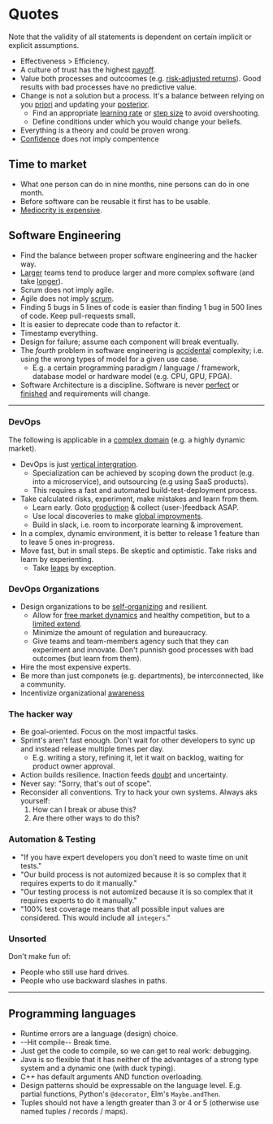 # Quotes

Note that the validity of all statements is dependent on certain implicit or explicit assumptions.

* Effectiveness > Efficiency.
* A culture of trust has the highest [payoff](https://en.wikipedia.org/wiki/Prisoner%27s_dilemma).
* Value both processes and outcoomes (e.g. [risk-adjusted returns](https://en.wikipedia.org/wiki/Risk-adjusted_return_on_capital)). Good results with bad processes have no predictive value.
* Change is not a solution but a process. It's a balance between relying on you [priori](https://en.wikipedia.org/wiki/A_priori_and_a_posteriori) and updating your [posterior](https://en.wikipedia.org/wiki/Posterior_probability).
  * Find an appropriate [learning rate](https://en.wikipedia.org/wiki/Learning_rate) or [step size](https://en.wikipedia.org/wiki/Gradient_descent) to avoid overshooting.
  * Define conditions under which you would change your beliefs.
* Everything is a theory and could be proven wrong.
* [Confidence](https://en.wikipedia.org/wiki/Dunning%E2%80%93Kruger_effect) does not imply compentence


## Time to market

* What one person can do in nine months, nine persons can do in one month.
* Before software can be reusable it first has to be usable.
* [Mediocrity is expensive](https://twitter.com/johncutlefish/status/1398693641116258306).


## Software Engineering

* Find the balance between proper software engineering and the hacker way.
* [Larger](https://en.wikipedia.org/wiki/Conway%27s_law) teams tend to produce larger and more complex software (and take [longer](https://en.wikipedia.org/wiki/Brooks%27s_law)).
* Scrum does not imply agile.
* Agile does not imply [scrum](https://sanderhoogendoorn.com/jack-sparrow-and-the-end-of-scrum/).
* Finding 5 bugs in 5 lines of code is easier than finding 1 bug in 500 lines of code. Keep pull-requests small.
* It is easier to deprecate code than to refactor it.
* Timestamp everything.
* Design for failure; assume each component will break eventually.
* The _fourth_ problem in software engineering is [accidental](https://en.wikipedia.org/wiki/Accident_(philosophy)#Aristotle) complexity; i.e. using the wrong types of model for a given use case.
  * E.g. a certain programming paradigm / language / framework, database model or hardware model (e.g. CPU, GPU, FPGA).
* Software Architecture is a discipline. Software is never [perfect](https://en.wikipedia.org/wiki/All_models_are_wrong) or [finished](https://www.youtube.com/watch?v=lY54TmmEllY) and requirements will change.

<hr>

### DevOps

The following is applicable in a [complex domain](https://en.wikipedia.org/wiki/Cynefin_framework) (e.g. a highly dynamic market).

* DevOps is just [vertical intergration](https://en.wikipedia.org/wiki/Vertical_integration).
  * Specialization can be achieved by scoping down the product (e.g. into a microservice), and outsourcing (e.g using SaaS products).
  * This requires a fast and automated build-test-deployment process.
* Take calculated risks, experiment, make mistakes and learn from them.
  * Learn early. Goto [production](https://martinfowler.com/bliki/CanaryRelease.html?ref=wellarchitected) & collect (user-)feedback ASAP.
  * Use local discoveries to make [global improvments](https://en.wikipedia.org/wiki/Autonomation).
  * Build in slack, i.e. room to incorporate learning & improvement.
* In a complex, dynamic environment, it is better to release 1 feature than to leave 5 ones in-progress.
* Move fast, but in small steps. Be skeptic and optimistic. Take risks and learn by experienting.
  * Take [leaps](https://en.wikipedia.org/wiki/Leap_of_faith) by exception.


### DevOps Organizations

* Design organizations to be [self-organizing](https://en.wikipedia.org/wiki/Self-organization) and resilient.
  * Allow for [free market dynamics](https://en.wikipedia.org/wiki/Market_mechanism) and healthy competition, but to a [limited extend](https://en.wikipedia.org/wiki/Das_Kapital).
  * Minimize the amount of regulation and bureaucracy.
  * Give teams and team-members agency such that they can experiment and innovate. Don't punnish good processes with bad outcomes (but learn from them).
* Hire the most expensive experts.
* Be more than just componets (e.g. departments), be interconnected, like a community.
* Incentivize organizational [awareness](https://en.wikipedia.org/wiki/Andon_(manufacturing))


### The hacker way

* Be goal-oriented. Focus on the most impactful tasks.
* Sprint's aren't fast enough. Don't wait for other developers to sync up and instead release multiple times per day.
  * E.g. writing a story, refining it, let it wait on backlog, waiting for product owner approval.
* Action builds resilience. Inaction feeds [doubt](https://twitter.com/ShaneAParrish/status/1392110803919179787) and uncertainty.
* Never say: "Sorry, that's out of scope".
* Reconsider all conventions. Try to hack your own systems. Always aks yourself:
  1. How can I break or abuse this?
  2. Are there other ways to do this?


### Automation & Testing

* "If you have expert developers you don't need to waste time on unit tests."
* "Our build process is not automized because it is so complex that it requires experts to do it manually."
* "Our testing process is not automized because it is so complex that it requires experts to do it manually."
* "100% test coverage means that all possible input values are considered. This would include all `integers`."

### Unsorted

Don't make fun of:
* People who still use hard drives.
* People who use backward slashes in paths.


<hr>

## Programming languages
* Runtime errors are a language (design) choice.
* --Hit compile-- Break time.
* Just get the code to compile, so we can get to real work: debugging.
* Java is so flexible that it has neither of the advantages of a strong type system and a dynamic one (with duck typing).
* C++ has default arguments AND function overloading.
* Design patterns should be expressable on the language level. E.g. partial functions, Python's `@decorator`, Elm's `Maybe.andThen`.
* Tuples should not have a length greater than 3 or 4 or 5 (otherwise use named tuples / records / maps).
